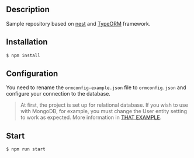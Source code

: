 ## Description

Sample repository based on [nest](https://github.com/nestjs/nest) and [TypeORM](https://github.com/typeorm/typeorm/) framework.

## Installation

```bash
$ npm install
```

## Configuration

You need to rename the `ormconfig-example.json` file to `ormconfig.json` and configure your connection to the database.

> At first, the project is set up for relational database. If you wish to use with MongoDB, for example, you must change the User entity setting to work as expected. More information in [THAT EXAMPLE](https://github.com/nestjs/nest/tree/master/examples/13-mongo-typeorm).

## Start

```
$ npm run start
```
